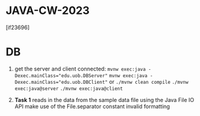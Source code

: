 # JAVA-CW-2023
[if23696]

# DB
1. get the server and client connected:
```mvnw exec:java -Dexec.mainClass="edu.uob.DBServer"```
```mvnw exec:java -Dexec.mainClass="edu.uob.DBClient"```
or
```./mvnw clean compile```
```./mvnw exec:java@server```
```./mvnw exec:java@client```

2. **Task 1**
 reads in the data from the sample data file using the Java File IO API
 make use of the File.separator constant
invalid formatting
